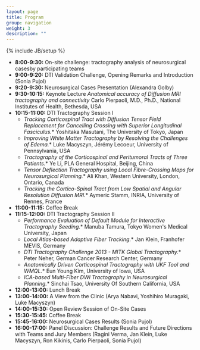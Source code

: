 ```yaml
---
layout: page
title: Program
group: navigation
weight: 3
description: ""
---
```

{% include JB/setup %}

* __8:00-9:30:__ On-site challenge: tractography analysis of neurosurgical casesby participating teams
* __9:00-9:20:__ DTI Validation Challenge, Opening Remarks and Introduction (Sonia Pujol)
* __9:20-9:30:__ Neurosurgical Cases Presentation (Alexandra Golby)
* __9:30-10:15:__ Keynote Lecture _Anatomical accuracy of Diffusion MRI tractography and connectivity_ Carlo Pierpaoli, M.D., Ph.D., National Institutes of Health, Bethesda, USA
* __10:15-11:00:__ DTI Tractography Session I
  * _Tracking Corticospinal Tract with Diffusion Tensor Field Replacement for Cancelling Crossing with Superior Longitudinal Fasciculus._* Yoshitaka Masutani, The University of Tokyo, Japan
  * _Improving White Matter Tractography by Resolving the Challenges of Edema._* Luke Macyszyn, J&eacute;r&eacute;my Lecoeur, University of Pennsylvania, USA 
  * _Tractography of the Corticospinal and Peritumoral Tracts of Three Patients._* Ye Li, PLA General Hospital, Beijing, China
  * _Tensor Deflection Tractography using Local Fibre-Crossing Maps for Neurosurgical Planning._* Ali Khan, Western University, London, Ontario, Canada
  * _Tracking the Cortico-Spinal Tract from Low Spatial and Angular Resolution Diffusion MRI._* Aymeric Stamm, INRIA, University of Rennes, France
* __11:00-11:15:__ Coffee Break
* __11:15-12:00:__ DTI Tractography Session II
  * _Performance Evaluation of Default Module for Interactive Tractography Seeding._* Manuba Tamura, Tokyo Women's Medical University, Japan
  * _Local Atlas-based Adaptive Fiber Tracking._* Jan Klein, Franhofer MEVIS, Germany
  * _DTI Tractography Challenge 2013 - MITK Global Tractography._* Peter Neher, German Cancer Research Center, Germany
  * _Anatomically Driven Corticospinal Tractography with UKF Tool and WMQL._* Eun Young Kim, University of Iowa, USA
  * _ICA-based Multi-Fiber DWI Tractography in Neurosurgical Planning._* Sinchai Tsao, University Of Southern California, USA
* __12:00-13:00:__ Lunch Break 
* __13:00-14:00:__ A View from the Clinic (Arya Nabavi, Yoshihiro Muragaki, Luke Macyszyn)
* __14:00-15:30:__ Open Review Session of On-Site Cases 
* __15:30-15:45:__ Coffee Break 
* __15:45-16:00:__ Neurosurgical Cases Results (Sonia Pujol)
* __16:00-17:00:__ Panel Discussion: Challenge Results and Future Directions with Teams and Jury Members (Ragini Verma, Jan Klein, Luke Macyszyn, Ron Kikinis, Carlo Pierpaoli, Sonia Pujol)


